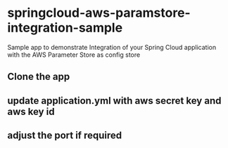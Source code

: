 # springcloud-aws-paramstore-integration-sample
Sample app to demonstrate Integration of your Spring Cloud application with the AWS Parameter Store as config store

## Clone the app

## update application.yml with aws secret key and aws key id

## adjust the port if required
